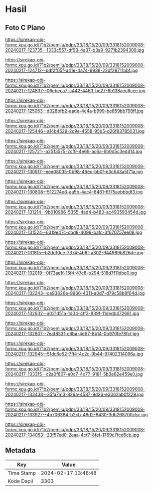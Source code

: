 # Hasil

## Foto C Plano

https://sirekap-obj-formc.kpu.go.id/71b2/pemilu/pdpr/33/18/15/20/09/3318152009008-20240217-123735--1333c557-df93-4a37-b3a9-9271b2394309.jpg

https://sirekap-obj-formc.kpu.go.id/71b2/pemilu/pdpr/33/18/15/20/09/3318152009008-20240217-124712--bdf2f05f-a41e-4a74-9938-22df28711bbf.jpg

https://sirekap-obj-formc.kpu.go.id/71b2/pemilu/pdpr/33/18/15/20/09/3318152009008-20240217-124837--06ebeca7-c442-4463-be27-6b138aec6cee.jpg

https://sirekap-obj-formc.kpu.go.id/71b2/pemilu/pdpr/33/18/15/20/09/3318152009008-20240217-125053--d328bfb2-aade-4c4a-b999-be859bb798ff.jpg

https://sirekap-obj-formc.kpu.go.id/71b2/pemilu/pdpr/33/18/15/20/09/3318152009008-20240217-125446--a14b4529-2c9e-4558-95b5-d26f83785031.jpg

https://sirekap-obj-formc.kpu.go.id/71b2/pemilu/pdpr/33/18/15/20/09/3318152009008-20240217-125721--a2513575-2cf9-4e69-ac6a-6b0d5c3ed414.jpg

https://sirekap-obj-formc.kpu.go.id/71b2/pemilu/pdpr/33/18/15/20/09/3318152009008-20240217-130517--eee08035-0b98-46ec-bb0f-e3c643a5f71a.jpg

https://sirekap-obj-formc.kpu.go.id/71b2/pemilu/pdpr/33/18/15/20/09/3318152009008-20240217-130808--512274e8-aa5b-4ac4-8461-6f75aebbbdf3.jpg

https://sirekap-obj-formc.kpu.go.id/71b2/pemilu/pdpr/33/18/15/20/09/3318152009008-20240217-131214--9b010966-5355-4ad4-b480-ac493593454d.jpg

https://sirekap-obj-formc.kpu.go.id/71b2/pemilu/pdpr/33/18/15/20/09/3318152009008-20240217-131524--6319e47c-cbd8-4099-bafc-3f670757ee08.jpg

https://sirekap-obj-formc.kpu.go.id/71b2/pemilu/pdpr/33/18/15/20/09/3318152009008-20240217-131815--b2ddf0ce-7374-4b6f-a302-944969b826de.jpg

https://sirekap-obj-formc.kpu.go.id/71b2/pemilu/pdpr/33/18/15/20/09/3318152009008-20240217-132019--0f73ae1f-15f4-47c8-b294-518d7f11dbe0.jpg

https://sirekap-obj-formc.kpu.go.id/71b2/pemilu/pdpr/33/18/15/20/09/3318152009008-20240217-132243--ce93626e-9966-4311-a0d7-d79c58b8f64d.jpg

https://sirekap-obj-formc.kpu.go.id/71b2/pemilu/pdpr/33/18/15/20/09/3318152009008-20240217-132632--a021d51a-1d04-4ff3-839f-11dedb472681.jpg

https://sirekap-obj-formc.kpu.go.id/71b2/pemilu/pdpr/33/18/15/20/09/3318152009008-20240217-132807--7eaf853f-c6ba-4e67-8b14-0b970fe78fcf.jpg

https://sirekap-obj-formc.kpu.go.id/71b2/pemilu/pdpr/33/18/15/20/09/3318152009008-20240217-132945--51dc6e52-7ff4-4c2c-9b44-97402314096a.jpg

https://sirekap-obj-formc.kpu.go.id/71b2/pemilu/pdpr/33/18/15/20/09/3318152009008-20240217-133315--c2a0f807-e0c7-4c77-9181-5b3e62e459e0.jpg

https://sirekap-obj-formc.kpu.go.id/71b2/pemilu/pdpr/33/18/15/20/09/3318152009008-20240217-133438--35fa7a13-826a-4587-9d26-e3062ab0f229.jpg

https://sirekap-obj-formc.kpu.go.id/71b2/pemilu/pdpr/33/18/15/20/09/3318152009008-20240217-133927--4b706384-b2cb-48d2-8430-3db268700c5c.jpg

https://sirekap-obj-formc.kpu.go.id/71b2/pemilu/pdpr/33/18/15/20/09/3318152009008-20240217-134053--23f57ed0-2eaa-4cf7-8fef-1769c7fcd6cb.jpg


## Metadata

| Key        | Value               |
| ---------- | ------------------- |
| Time Stamp | 2024-02-17 13:46:48 |
| Kode Dapil | 3303                |



